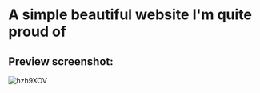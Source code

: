 # A simple beautiful website I'm quite proud of

## Preview screenshot:
![hzh9XOV](https://github.com/user-attachments/assets/bfbe7972-4851-4a4d-ac28-7098dc9d97ef)
